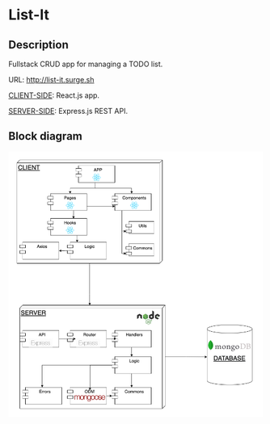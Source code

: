 # List-It

## Description

Fullstack CRUD app for managing a TODO list.

URL: http://list-it.surge.sh


[CLIENT-SIDE](./client): React.js app.

[SERVER-SIDE](./server): Express.js REST API.

## Block diagram

![fullstack_block_diagram](./doc/block.png)